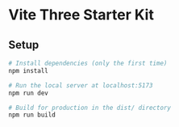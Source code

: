 # Vite Three Starter Kit

## Setup

```bash
# Install dependencies (only the first time)
npm install

# Run the local server at localhost:5173
npm run dev

# Build for production in the dist/ directory
npm run build
```
